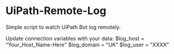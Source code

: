 # UiPath-Remote-Log
Simple script to watch UiPath Bot log remotely.

Update connection variables with your data:
$log_host = "Your_Host_Name-Here"
$log_domain = "UK"
$log_user = "XXXX"



